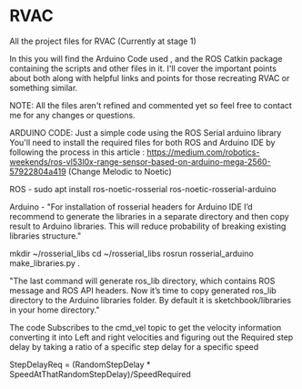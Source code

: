 # RVAC
All the project files for RVAC (Currently at stage 1)

In this you will find the Arduino Code used , and the ROS Catkin package containing the scripts and other files in it.
I'll cover the important points about both along with helpful links and points for those recreating RVAC or something similar.

NOTE: All the files aren't refined and commented yet so feel free to contact me for any changes or questions.

ARDUINO CODE:
Just a simple code using the ROS Serial arduino library
You'll need to install the required files for both ROS and Arduino IDE
by following the process in this article : https://medium.com/robotics-weekends/ros-vl53l0x-range-sensor-based-on-arduino-mega-2560-57922804a419 (Change Melodic to Noetic)

ROS - sudo apt install ros-noetic-rosserial ros-noetic-rosserial-arduino

Arduino - "For installation of rosserial headers for Arduino IDE I’d recommend to generate the libraries in a separate directory and then copy result to Arduino libraries.
This will reduce probability of breaking existing libraries structure."

  mkdir ~/rosserial_libs
  cd ~/rosserial_libs
  rosrun rosserial_arduino make_libraries.py .
  
"The last command will generate ros_lib directory, which contains ROS message and ROS API headers. Now it’s time to copy generated ros_lib directory to the Arduino libraries folder.
By default it is sketchbook/libraries in your home directory."

The code Subscribes to the cmd_vel topic to get the velocity information converting it into Left and right velocities and figuring out the Required step delay by taking a ratio of a specific step delay for a specific speed

StepDelayReq = (RandomStepDelay * SpeedAtThatRandomStepDelay)/SpeedRequired

